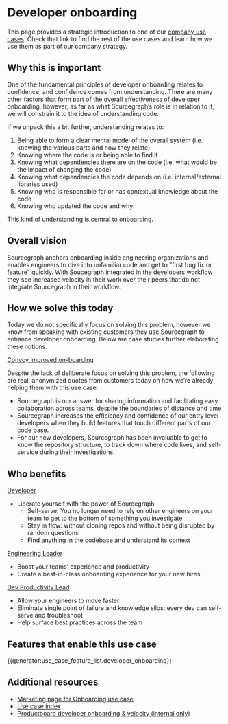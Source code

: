 # Developer onboarding

This page provides a strategic introduction to one of our [company use cases](../index.md#use-cases). Check that link to find the rest of the use cases and learn how we use them as part of our company strategy.

## Why this is important

<!-- Beyond imagining a future in the above section, talk more about why this future is important and why we are going after it. -->

One of the fundamental principles of developer onboarding relates to confidence, and confidence comes from understanding. There are many other factors that form part of the overall effectiveness of developer onboarding, however, as far as what Sourcegraph’s role is in relation to it, we will constrain it to the idea of understanding code.

If we unpack this a bit further, understanding relates to:

1. Being able to form a clear mental model of the overall system (i.e. knowing the various parts and how they relate)
1. Knowing where the code is or being able to find it
1. Knowing what dependencies there are on the code (i.e. what would be the impact of changing the code)
1. Knowing what dependencies the code depends on (i.e. internal/external libraries used)
1. Knowing who is responsible for or has contextual knowledge about the code
1. Knowing who updated the code and why

This kind of understanding is central to onboarding.

## Overall vision

<!-- Convey what things will be like in the future for your use case, being as descriptive as you can to help someone understand where we are headed with our vision. -->

Sourcegraph anchors onboarding inside engineering organizations and enables engineers to dive into unfamiliar code and get to "first bug fix or feature" quickly. With Soucegraph integrated in the developers workflow they see increased velocity in their work over their peers that do not integrate Sourcegraph in their workflow.

## How we solve this today

<!-- Describe in as much detail as you can how the product enables this use case today. You can include customer quotes, textual walkthroughs, and this is also a great place to link to demo videos. This is perhaps the most important single section in this document, so don't be afraid to add too much - if you feel this section is getting long, consider summarizing here and linking out to other pages in the handbook with details. -->

Today we do not specifically focus on solving this problem, however we know from speaking with existing customers they use Sourcegraph to enhance developer onboarding. Below are case studies further elaborating these notions.

[Convoy improved on-boarding](https://about.sourcegraph.com/case-studies/convoy-improved-on-boarding/)

Despite the lack of deliberate focus on solving this problem, the following are real, anonymized quotes from customers today on how we’re already helping them with this use case:

- Sourcegraph is our answer for sharing information and facilitating easy collaboration across teams, despite the boundaries of distance and time
- Sourcegraph increases the efficiency and confidence of our entry level developers when they build features that touch different parts of our code base.
- For our new developers, Sourcegraph has been invaluable to get to know the repository structure, to track down where code lives, and self-service during their investigations.

## Who benefits

<!-- Link to the personas that relate to this use case, and describe briefly how it benefits each of them (the real detail is in the above section, so be sure not to repeat yourself here; speak in generalities for each persona in this section.) -->

[Developer](https://docs.google.com/presentation/d/1aQhcWoWd_LJXdAgEn7JBGnZV5pfN6UJyct2VV-ZiTXI/edit#slide=id.ge9b93ff711_1_0)

- Liberate yourself with the power of Sourcegraph
  - Self-serve: You no longer need to rely on other engineers on your team to get to the bottom of something you investigate
  - Stay in flow: without cloning repos and without being disrupted by random questions
  - Find anything in the codebase and understand its context

[Engineering Leader](https://docs.google.com/presentation/d/1aQhcWoWd_LJXdAgEn7JBGnZV5pfN6UJyct2VV-ZiTXI/edit#slide=id.ge9b93ff711_0_19)

- Boost your teams’ experience and productivity
- Create a best-in-class onboarding experience for your new hires

[Dev Productivity Lead](https://docs.google.com/presentation/d/1aQhcWoWd_LJXdAgEn7JBGnZV5pfN6UJyct2VV-ZiTXI/edit#slide=id.ge9b93ff711_0_19)

- Allow your engineers to move faster
- Eliminate single point of failure and knowledge silos: every dev can self-serve and troubleshoot
- Help surface best practices across the team

## Features that enable this use case

{{generator:use_case_feature_list.developer_onboarding}}

## Additional resources

<!-- Are there other articles, blogs, internal documents, or handbook links that are useful for someone who wants to understand this use case? Link to them here. -->

- [Marketing page for Onboarding use case](https://about.sourcegraph.com/use-cases/#accelerate-developer-onboarding)
- [Use case index](../index.md#use-cases)
- [Productboard developer onboarding & velocity (internal only)](https://sourcegraph.productboard.com/feature-board/3957049-fy23-use-cases/features/11482294/detail)
